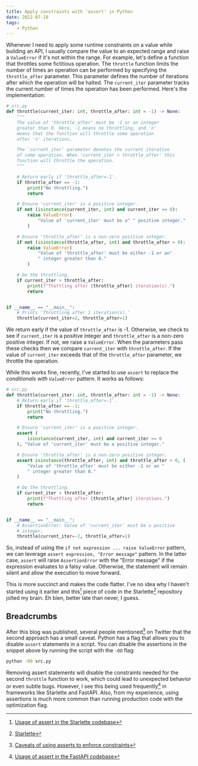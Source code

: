 ```yaml
---
title: Apply constraints with 'assert' in Python
date: 2022-07-10
tags:
    - Python
---
```


Whenever I need to apply some runtime constraints on a value while building an API, I
usually compare the value to an expected range and raise a `ValueError` if it's not within
the range. For example, let's define a function that throttles some fictitious operation.
The `throttle` function limits the number of times an operation can be performed by
specifying the `throttle_after` parameter. This parameter defines the number of iterations
after which the operation will be halted. The `current_iter` parameter tracks the current
number of times the operation has been performed. Here's the implementation:

```python
# src.py
def throttle(current_iter: int, throttle_after: int = -1) -> None:
    """
    The value of 'throttle_after' must be -1 or an integer
    greater than 0. Here, -1 means no throttling, and 'n'
    means that the function will throttle some operation
    after 'n' iterations.

    The `current_iter` parameter denotes the current iteration
    of some operation. When 'current_iter > throttle_after' this
    function will throttle the operation.
    """

    # Return early if 'throttle_after=-1'.
    if throttle_after == -1:
        print("No throttling.")
        return

    # Ensure 'current_iter' is a positive integer.
    if not (isinstance(current_iter, int) and current_iter >= 0):
        raise ValueError(
            "Value of 'current_iter' must be a" " positive integer."
        )

    # Ensure 'throttle_after' is a non-zero positive integer.
    if not (isinstance(throttle_after, int) and throttle_after > 0):
        raise ValueError(
            "Value of 'throttle_after' must be either -1 or an"
            " integer greater than 0."
        )

    # Do the throttling.
    if current_iter > throttle_after:
        print(f"Thottling after {throttle_after} iteration(s).")
        return


if __name__ == "__main__":
    # Prints 'Throttling after 1 iteration(s).'
    throttle(current_iter=2, throttle_after=1)
```

We return early if the value of `throttle_after` is -1. Otherwise, we check to see if
`current_iter` is a positive integer and `throttle_after` is a non-zero positive integer. If
not, we raise a `ValueError`. When the parameters pass these checks then we compare
`current_iter` with `throttle_after`. If the value of `current_iter` exceeds that of the
`throttle_after` parameter, we throttle the operation.

While this works fine, recently, I've started to use `assert` to replace the *conditionals
with `ValueError`* pattern. It works as follows:

```python
# src.py
def throttle(current_iter: int, throttle_after: int = -1) -> None:
    # Return early if 'throttle_after=-1'.
    if throttle_after == -1:
        print("No throttling.")
        return

    # Ensure 'current_iter' is a positive integer.
    assert (
        isinstance(current_iter, int) and current_iter >= 0
    ), "Value of 'current_iter' must be a positive integer."

    # Ensure 'throttle_after' is a non-zero positive integer.
    assert isinstance(throttle_after, int) and throttle_after > 0, (
        "Value of 'throttle_after' must be either -1 or an "
        " integer greater than 0."
    )

    # Do the throttling.
    if current_iter > throttle_after:
        print(f"Thottling after {throttle_after} iterations.")
        return


if __name__ == "__main__":
    # AssertionError: Value of 'current_iter' must be a positive
    # integer.
    throttle(current_iter=-2, throttle_after=1)
```

So, instead of using the `if not expression ... raise ValueError` pattern, we can leverage
`assert expression, "Error message"` pattern. In the latter case, `assert` will raise
`AssertionError` with the "Error message" if the expression evaluates to a falsy value.
Otherwise, the statement will remain silent and allow the execution to move forward.

This is more succinct and makes the code flatter. I've no idea why I haven't started using
it earlier and this[^1] piece of code in the Starlette[^2] repository jolted my brain. Eh
bien, better late than never, I guess.

## Breadcrumbs

After this blog was published, several people mentioned[^3] on Twitter that the second
approach has a small caveat. Python has a flag that allows you to disable `assert`
statements in a script. You can disable the assertions in the snippet above by running the
script with the `-OO` flag:

```sh
python -00 src.py
```

Removing assert statements will disable the constraints needed for the second `throttle`
function to work, which could lead to unexpected behavior or even subtle bugs. However, I
see this being used frequently[^4] in frameworks like Starlette and FastAPI. Also, from my
experience, using assertions is much more common than running production code with the
optimization flag.

[^1]: [Usage of assert in the Starlette codebase](https://github.com/encode/starlette/blob/14ef6bbbd6c5f03f0e1222a0a1b33ccc3a5f04cf/starlette/applications.py#L63)
[^2]: [Starlette](https://github.com/encode/starlette)
[^3]: [Caveats of using asserts to enforce constraints](https://twitter.com/rednafi/status/1546010546297659392)
[^4]: [Usage of assert in the FastAPI codebase](https://github.com/tiangolo/fastapi/blob/bcabbf8b37db3fbc020560e94ad2f90e64d1510a/fastapi/applications.py#L108)
